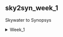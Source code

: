 ## sky2syn_week_1
Skywater to Synopsys
<details>
<summary>Week_1</summary>
<details>
<summary>Day_1</summary>
<details>
<summary>Intro to Iverilog</summary> 
    
## Simulation
  ```
Checking of design is done by simulation.
We are going to use iverilog simulator to simulate the design.
```
## Design
    
Design is the actual verilog code or set of verilog codes which has the intended functionality to meet with the required specification.

## Test Bench
```
TB(Test Bench) is used to check whether it obey required specifications or not.
We have to apply stimulus(test_verilog) to the design and have to observe output and check whether it matches with specifications or not.
```
## How Simulation Works

First simulator checks for the changes on the input. Upon change to the input the output is evaluated. If no change to input no change in output.
``` 
 ----------            --------            ----------
|          | Primary  |        |  Primary |          |
|Stimulus  |--------->| Design |--------->|Stimulus  |
| Generator|--------->|        |--------->| Obeserver|
|          |  inputs  |        | outputs  |          |
 ----------            --------            ----------

we have to instantiate Design in TB then we have availability to apply stimulus(test_cases)
Design may have 1 or more primary inputs & outputs
```
## Iverilog Basic Flow
```
   Design--------
                 |
                 |----->Iverilog Simulator---->.vcd file----->gtkwave---->Output Wave form
                 |                              
   Test Bench----

1 We give design and tb to iverilog simulator for checking specifications.
2 iverilog simulator only checks changes in input if there are changes in input we gona dump the chnages in output.
3 .vdc file(Value_Change_Dump format) is a output file which is used to check the changes in the output.
4 gtkwave is used to map the output changes in form of a wave.
```
  </details>
  <details>
<summary>How to use Iverilog and GTKWave</summary>

  ## Getting all files related to Iverilog
  First open terminal and clone git
  ```
$ sudo -i
# go to the directory where you want to paste the librays and verilog codes using git
~# git clone https://github.com/kunalg123/sky130RTLDesignAndSynthesisWorkshop.git
```
We got all verilog files and librarys required to perform iverilog simulation

## Knowing how gtkwave and iverilog works
After cloning the git go to sky130RTLDesignAndSynthesisWorkshop -----> verilog_files directory
```
$sudo -i
#change the directory where sky130RTLDesignAndSynthesisWorkshop file exists
~# cd sky130RTLDesignAndSynthesisWorkshop/ verilog_files/
# in verilog_files we have all design related files and test benches for the respective design file
# now invoking the iverilog
~# iverilog design_file.v tb_design_file.v
# in this we are providing design and testbench of respective design file for simulation
~# ./a.out # for geting .vcd file for checking output
~# gtkwave tb_design_file.vcd # this gives the output wave form

```
## Terminal Overview
```
bhuvan@HP-Pavilion-Plus-Laptop-14-ew0xxx:~$ sudo -i
[sudo] password for bhuvan: 
root@HP-Pavilion-Plus-Laptop-14-ew0xxx:~# cd /home/bhuvan/
root@HP-Pavilion-Plus-Laptop-14-ew0xxx:/home/bhuvan# ls
Bhuvan     Downloads  Public                               sky2syn    Videos
Desktop    Music      README.md                            snap       yosys
Documents  Pictures   sky130RTLDesignAndSynthesisWorkshop  Templates
root@HP-Pavilion-Plus-Laptop-14-ew0xxx:/home/bhuvan# cd sky130RTLDesignAndSynthesisWorkshop/verilog_files/
root@HP-Pavilion-Plus-Laptop-14-ew0xxx:/home/bhuvan/sky130RTLDesignAndSynthesisWorkshop/verilog_files# ls
a.out                    partial_case_assign.v
bad_case_net.v           pattern_detect_fsm_bad_style.v
bad_case.v               pattern_detect_fsm.v
bad_counter.v            rca.v
bad_latch_2.v            ripple_counter.v
bad_latch_net.v          tb_bad_case.v
bad_latch.v              tb_bad_counter.v
bad_mux_net.v            tb_bad_latch2.v
bad_mux.v                tb_bad_latch.v
bad_shift_reg2.v         tb_bad_mux.v
bad_shift_reg.v          tb_bad_shift_reg2.v
blocking_caveat_net.v    tb_bad_shift_reg.v
blocking_caveat.v        tb_blocking_caveat.v
comp_case.v              tb_comp_case.v
counter_opt2.v           tb_counter_opt.v
counter_opt.v            tb_demux_case.v
demux_case.v             tb_demux_generate.v
demux_generate.v         tb_dff_asyncres_syncres.v
dff_ares.net.v           tb_dff_asyncres.v
dff_asyncres_net.v       tb_dff_async_set.v
dff_asyncres_syncres.v   tb_dff_const1.v
dff_asyncres.v           tb_dff_const2.v
dff_async_set.v          tb_dff_const3.v
dff_const1.v             tb_dff_const4.v
dff_const2.v             tb_dff_const5.v
dff_const3.v             tb_dff_syncres.v
dff_const4.v             tb_good_counter.v
dff_const5.v             tb_good_latch.v
dff_net.v                tb_good_mux.v
dff_syncres.v            tb_good_mux.vcd
fa.v                     tb_good_shift_reg.v
good_counter.v           tb_incomp_case.v
good_latch.v             tb_incomp_if2.v
good_mux_netlist.v       tb_incomp_if.v
good_mux.v               tb_multiple_modules.v
good_shift_reg.v         tb_mux_generate.v
incomp_case.v            tb_opt_check2.v
incomp_if2.v             tb_opt_check3.v
incomp_if.v              tb_opt_check.v
mul2_net.v               tb_partial_case_assign.v
mult_2.v                 tb_pattern_detect_fsm.v
mult_8.v                 tb_rca.v
multiple_module_opt2.v   tb_ripple_counter.v
multiple_module_opt.v    tb_ternary_operator_mux.v
multiple_modules_flat.v  tb_upcntr.v
multiple_modules_hier.v  tb_up_dn_cntr.v
multiple_modules.v       tb_up_dn_cntr_with_load.v
mux_generate.v           tb_up_dn_cntr_with_load_with_start_stop.v
mux_spice.v              ternary_operator_mux_net.v
net.v                    ternary_operator_mux.v
opt_check2.v             upcntr.v
opt_check3.v             up_dn_cntr.v
opt_check4.v             up_dn_cntr_with_load.v
opt_check.v              up_dn_cntr_with_load_with_start_stop.v
root@HP-Pavilion-Plus-Laptop-14-ew0xxx:/home/bhuvan/sky130RTLDesignAndSynthesisWorkshop/verilog_files# iverilog good_mux.v tb_good_mux.v 
root@HP-Pavilion-Plus-Laptop-14-ew0xxx:/home/bhuvan/sky130RTLDesignAndSynthesisWorkshop/verilog_files# ./a.out 
VCD info: dumpfile tb_good_mux.vcd opened for output.
root@HP-Pavilion-Plus-Laptop-14-ew0xxx:/home/bhuvan/sky130RTLDesignAndSynthesisWorkshop/verilog_files# gtkwave tb_good_mux.vcd 
Gtk-Message: 23:59:17.901: Failed to load module "canberra-gtk-module"

GTKWave Analyzer v3.3.104 (w)1999-2020 BSI


(gtkwave:10340): dconf-WARNING **: 23:59:17.916: failed to commit changes to dconf: Failed to execute child process ?dbus-launch? (No such file or directory)
[0] start time.
[300000] end time.

(gtkwave:10340): dconf-WARNING **: 23:59:18.099: failed to commit changes to dconf: Failed to execute child process ?dbus-launch? (No such file or directory)

(gtkwave:10340): dconf-WARNING **: 23:59:18.099: failed to commit changes to dconf: Failed to execute child process ?dbus-launch? (No such file or directory)
```

![Expected 1](Week_1/Expected_output_1.png)


![Expected](Week_1/Expected%20_output_2.png)

</details>

<details>
<summary>Checking the Desing and Test Bench</summary>

## Checking the code
To check the design code and testbench code first open terminal and go to the directory where the related files are present and run the below commands
```
$ sudo -i
~# cd /home/bhuvan/sky130RTLDesignAndSynthesisWorkshop/verilog_files/
~# gvim -O good_mux.v tb_good_mux.v
```
This gives the verilog design code and testbench code

![code](Week_1/Codes.png)

</details>

<details>
<summary>What is yosys</summary>

## yosys
Now we are going to use yosys which is the synthesizer used to convert RTL to netlist

## yosys setup
```
     ------------
    |Read_verilog|
     ------------   
       /                                 -------------
     /                                  |Write_verilog|
 --------                                -------------
|        |                                 /
| Design |------                         /  
|        |      |      -------        -------
 --------       |     |       |      |       |
                |---->| Yosys |----->|netlist|
 --------       |     |       |      |  file |
|        |      |      -------        -------
|  .lib  |------
|        |
 --------
    \  
      \
  ------------
 |Read_liberty|
  ------------
```

Read_verilog command to read the design and read_liberty command to read .lib file and write_verilog to write the netlist file. Once we execute the comand write_verilog we get the netlist output. Both netlist and design are same but Netlist is repreasentation of Design in the form cells present in the .lib.

## Verify the synthesis

The out put of the Iverilog basic flow which has Design code otput(RTL simulation) should be same as the netlist code output(synthesized output).
```Courses
   NETLIST-------
                 |
                 |----->Iverilog Simulator---->.vcd file----->gtkwave---->Output Wave form
                 |                              
   Test Bench----
```
So the set of primary inputs or outputs will remain same between the RTL design and synthesized netlist which means the same test bench can be used for both the Dsign and Netlist codes. 

## Logic synthesis
RTL Design:
Behavioral representation of the required specification
```
module sample_code (                                         --------- 
input clk,rst, output result, done);                        |         |
always @ (posedge clk, posedge rst)                  ------>| D       |
if(rst)                                                     |         |------->Q
------                                               ------>|> clk    |
else                                                        |         |
------                                               ------>|  Reset  |               
endmodule                                                    ---------    
----------------------------------
       RTL Code                                          Digital Logic Circuit                         
```
Basically we dont want RTL code we wnat Logical circuit we map these two in the form of Synthesis. 
```
In synthesis the RTL code is translated into Gate level.                                    RTL    Frount End lib
The design is converted into gates and the connections are made between gates.               |___________| 
This is given a output file which is called netlist file.                                          |
                                                                                               synthesis
                                                                                                   | 
                                                                                                NETLIST
```
## What is .lib
```
.lib
This Collection of logical modules.
Includes basic logic gates like And, Or, Not, etc...
This has Different flavors of same gate
  2 input And gate which has
    Slow version
    Medium version
    Fast version
  3 input And gate also
    Slow version
    Medium version
    Fast version
4 input And gate
........so on
```
## Why use of different versions or flavours of gates
Combinational delay in logic path determines the maximum speed of operation of digital logic circuit
```
         ---------                    --------
        |         |                  |         |
        |         |----> combib ---->|         |      ___     ___     ___     ___
        |  D-FF A |                  |  D-FF B |    _|   |___|   |___|   |___|   |___ 
        |         |                  |         |    <--Tclk-->
        |         |                  |         |             propogation delay of comb  
 ------>|> clk    |               -->|> clk    |     TCLK > TCQ A + TCOMBI + TSETUP_B
    |    ---------               |    ---------        propogation delay of flop A                                    
    |____________________________|

```
The time taken for the clock to go from A to B is 1 clk cycle. We can't give the clock at same time for both FF because there might be chances of loss of data so we have to add a small delay which is called SETUP delay ot FF B by combining all of this the delay should be minimum for higher frequency  fclk_max = 1/clk_min. so for better performance dilay should be as less as possible. So we need cells that work fast to make TCOMBI Small. This where different types of versions of gates comes in to implementation.

## Need of slow cells

```
         ---------                    --------
        |         |                  |         |
        |         |----> combib ---->|         |      ___     ___     ___     ___
        |  D-FF A |                  |  D-FF B |    _|   |___|   |___|   |___|   |___ 
        |         |                  |         |       1       2       3       4  
        |         |                  |         |      THOLD_B < TCQ_A + TCOMBI           
 ------>|> clk    |               -->|> clk    |     
    |    ---------               |    ---------                                          
    |____________________________|
```
When A FF is launched at 1 then B should not capture the launched signal at 1 the b should be captured at 2 as there is possibility of loss of data. The combination of the delay of FF A and Combi should be greater than the Hold of B which helps in the condition which we disscused before for this the slow cells comes into image which helps to provide dely required. Simply to ensure that there are no hold voilations at B FF we cells that work slow. Hence we need cells that work fast to meet the required performance and cells that work slow to meet HOLD. This collection of fast and slow cells is present in .lib 

## Fast vs Slow

Load in Digital Logic circuit is Capacitance
```
Gate A -----> Gate B
```
IF the capacitance between the gates is large than it take time to charge and progation delay at B gate increases and if capacitor is small the cahrge time will be less so teh propogation delay is less simply Faster the charging / discharging of capacitance Lesser the cell delay
```
To charge / discharge the capacitance fast, we need transistors capable of sourcing more current means wide transistors
Wider transistors -> Low Delay -> More Area and Power as well !!
Narrow transistors -> More Delay -> Less Area and Power
Faster cells donot come free, they come at penalty of area and power
```
## selection of cells
```
Need to guide the Synthesizer to select the flavour of cells that is optimum for the implementation of logic circuit
More use of faster cells --> Bad circuit interms of Power and Area and Hold time violations 
More use of slower cells --> Sluggish circuit, may not meet the performance need
The guidance offered to the Synthesizer --> "Constraints"
```
## synthesis Illustration
```
  ------------------------------------
 | module (A, B,sel, clock, reset, Q) |                   ----------------------------------   
 | input A, B,sel, clock, reset;      |----------------->|                                  |
 | output Q;                          |                  |                                  |
  ------------------------------------                   |    |\                            |
  wire int;                                           B  |    |  \                          |
  -------------------------                        ----->|--->|I0  \                        |
 | assign int = sel ? A:B; |-----------------------------|--->|     |                       | 
  -------------------------                              |    |    Y|-----                  |
  ------------------------------------------          A  |    |     |     |     ------      |
 | always @(posedge clock or posedge reset) |      ----->|--->|I1  /      |    |      |     | 
 |  begin                                   |            |    |  /         --->|D     |     |
 |   if (reset)                             |            |    |/  |        --->|>clk q|---->|----->Q
 |   begin                                  |       Sel  |        |       |    |      |     |
 |      Q <= 1'b0;                          |      ----->|--------        |  ->|res   |     |
 |   end                                    |            |                | |   ---|--      |
 |   else if (clk)                          |      ----->|----------------  |      |        |
 |   begin                                  |      clock |                  |      |        |
 |      Q <= int;                           |      reset |                  |      |        |
 |   end                                    |      ----->|------------------       |        |
 |  end                                     |------------|-------------------------         |
  ------------------------------------------              ----------------------------------
endmodule
```
Module map to the top level. Assign block is used for making mux in the main block where output of mux is connected to the D FF. Finally the assign block is used for the D FF and Q output is connected to the main block. The circuit on the right is created from RTL using the gates in the .lib and give out as Netlist.

</details>

<details>
<summary>Introduction to synthesiser</summary>

## yosys
To convert RTL to Netlist follow the commands.
```
$ sudo -i
# change directory where the yosys has been installed
# yosys
read_liberty -lib ../lib/sky130_fd_sc_hd__tt_025C_1v80.lib
# to read the library
read_verilog module_name.v
# there should be no error
synth -top module_name
abc -liberty ../lib/sky130_fd_sc_hd__tt_025C_1v80.lib 
# this covert rtl file to gate level net list and .lib is used to specify the what type of gate to be used
show
#this show graphical version of netlist
```
![1](Week_1/1.png)
![2](Week_1/2.png)
![3](Week_1/3.png)
![4](Week_1/4.png)
![5](Week_1/5.png)
![6](Week_1/6.png)
![7](Week_1/7.png)
![8](Week_1/8.png)
![9](Week_1/9.png)
![10](Week_1/10.png)
![Graphical](Week_1/graphical_interface.png)

## Check netlist

To check net list run below commands
```
write_verilog good_mux_netlist.v 
!gvim good_mux_netlist.v
# This give all the text which is not use full so run
write_verilog -noattr good_mux_netlist.v
# eliminate un wanted things
!gvim good_mux_netlist.v
```
```
yosys> write_verilog good_mux_netlist.v 

7. Executing Verilog backend.

7.1. Executing BMUXMAP pass.

7.2. Executing DEMUXMAP pass.
Dumping module `\good_mux'.

yosys> !gvim good_mux_netlist.v 

8. Shell command: gvim good_mux_netlist.v
QStandardPaths: XDG_RUNTIME_DIR not set, defaulting to '/tmp/runtime-root'

yosys> QStandardPaths: XDG_RUNTIME_DIR not set, defaulting to '/tmp/runtime-root'


yosys> write_verilog -noattr good_mux_netlist.v 

9. Executing Verilog backend.

9.1. Executing BMUXMAP pass.

9.2. Executing DEMUXMAP pass.
Dumping module `\good_mux'.

yosys> !gvim good_mux_netlist.v 

10. Shell command: gvim good_mux_netlist.v
QStandardPaths: XDG_RUNTIME_DIR not set, defaulting to '/tmp/runtime-root'

yosys> QStandardPaths: XDG_RUNTIME_DIR not set, defaulting to '/tmp/runtime-root'


yosys> exit
```

![With_comments](Week_1/External_comments.png)
![Without_comments](Week_1/No_comments.png)

</details>
</details>
<details>
<summary>Day_2</summary>
<details>
<summary>About .lib</summary>

## What .lib contains

P(process) V(voltage) T(temperature) plays a main role for a design to work. \
Process     -> variation due to fabrication \
voltage     -> variation due to voltage \
Temperature -> variation due to temperature \
Variation in PVT determine how the silicon is gona work like it is gona work faster or slower so we can not make a device every time with same specifications there will be minimal changes in the circuit so this small variations determine how the circuit is going to work. 
```
library ("sky130_fd_sc_hd__tt_025C_1v80") {
    define(def_sim_opt,library,string);
    define(default_arc_mode,library,string);
    define(default_constraint_arc_mode,library,string);
    define(driver_model,library,string);
    define(leakage_sim_opt,library,string);
    define(min_pulse_width_mode,library,string);
    define(simulator,library,string);
    define(switching_power_split_model,library,string);
    define(sim_opt,timing,string);
    define(violation_delay_degrade_pct,timing,string);
    technology("cmos");
    delay_model : "table_lookup";
    bus_naming_style : "%s[%d]";
    time_unit : "1ns";
    voltage_unit : "1V";
    leakage_power_unit : "1nW";
    current_unit : "1mA";
    pulling_resistance_unit : "1kohm";
    capacitive_load_unit(1.0000000000, "pf");
    revision : 1.0000000000;
    default_cell_leakage_power : 0.0000000000;
    default_fanout_load : 0.0000000000;
    default_inout_pin_cap : 0.0000000000;
    default_input_pin_cap : 0.0000000000;
    default_max_transition : 1.5000000000;
    default_output_pin_cap : 0.0000000000;
    default_arc_mode : "worst_edges";
    default_constraint_arc_mode : "worst";
    default_leakage_power_density : 0.0000000000;
    default_operating_conditions : "tt_025C_1v80";
    operating_conditions ("tt_025C_1v80") {
        voltage : 1.8000000000;
        process : 1.0000000000;
        temperature : 25.000000000;
        tree_type : "balanced_tree";
    }
    power_lut_template ("power_inputs_1") {
        variable_1 : "input_transition_time";
        index_1("1, 2, 3, 4, 5, 6, 7");
    }
```
IN this sky130_fd_sc_hd__tt_025C_1v80 \
tt stand for typical process \
025C stand for 25c temperature \
1v80 indicates 1.8v voltage. 

technology("cmos"); \
This tells what kind of technology we are going to use. In this we are using CMOS technology.

    time_unit : "1ns"; -------------------------> units of time in nano sec 
    voltage_unit : "1V";------------------------> units of voltage in volts 
    leakage_power_unit : "1nW";-----------------> units of power in nano whatt 
    current_unit : "1mA";-----------------------> units of current in milli amps
    pulling_resistance_unit : "1kohm";----------> units of resistance in kilo ohm
    capacitive_load_unit(1.0000000000, "pf");---> units of capacitance in peco farade 

   operating_conditions ("tt_025C_1v80") { ---> Tells the oeration conditions \
        voltage : 1.8000000000;---------> Voltage 1.8 \
        process : 1.0000000000;---------> process tt \
        temperature : 25.000000000;-----> temp 25 \
        tree_type : "balanced_tree"; \
   }

## Lets check the different two input and gates

  ```
   cell ("sky130_fd_sc_hd__and2_0") {  // there are 2 inputs which means 4 possible out comes                                                       
        leakage_power () {
            value : 0.0021372000;                                                              
            when : "!A&B";  // A is low  and B is high                                                  
        }
        leakage_power () {
            value : 0.0018183000;                                                                     
            when : "!A&!B";  // A is low  and B is low                                                  
        }
        leakage_power () {
            value : 0.0015938000;                                                             
            when : "A&B";    // A is high  and B is high                                                   
        }
        leakage_power () {
            value : 0.0021392000;                                                              
            when : "A&!B";   // A is high  and B is low         
```
  ![Types of Gates](Week_1/various_types_of_gates.png) 
  From the above image 0, 2, 4 indicates different flavour of a 2 input and gate
  From the above the parrameters varry from 0 to 4 \
  For 0 area consumtion is less compare to 4. Which means 4 has wider transistor. \
  wider cells (4) are faster but consume large amount of power and large area. But for smaller cells (0) delay more area consumed is less
```
 --------------------------------------------------------------------------------
|      parameters      |       and2_0      |      and2_2      |      and2_4      |   
| ---------------------|-------------------|------------------|------------------|
| Size of the cells    |   Smaller cells   |   Medium cells   |   Wider cells    |  
| Power consumtion     |   Small amount    |   Medium amount  |  Larger amount   |  
| Delay                |   More delay      |   Medium delay   |   Large delay    |
 --------------------------------------------------------------------------------
```
</details>
<details>
<summary>Hierarical and Flat</summary>

## Hierarical synthesis and flat synthesis

```
module sub_module2 (input a, input b, output y);
        assign y = a | b;
endmodule

module sub_module1 (input a, input b, output y);
        assign y = a&b;
endmodule


module multiple_modules (input a, input b, input c , output y);
        wire net1;
        sub_module1 u1(.a(a),.b(b),.y(net1));  //net1 = a&b
        sub_module2 u2(.a(net1),.b(c),.y(y));  //y = net1|c ,ie y = a&b + c;
endmodule

        SUB MODULE 1 --> U1
            ------
A ---------|       \          \------\                    
           |        |-----------\      \
B ---------|       /             \       \__________ Y
            ------               /       /
C ------------------------------/       /
                               /-------/
                            SUB MODULE 2 --> U2
```
when we executes in yosys the show out put should be as shown above but we are getting the output as shown below so this what we call Hierarchy synthesis which does not show and and or gates it shows instants u1 and u2. This is because we are using CMOS it chose the NAND implementation which has a stacked NMOS but for NOR stacked PMOS is done so this stacking of PMOS is always bad so we include NAND.


</details>
<details>
<summary>Flops</summary

## Why Flops
```

               Propogation delay
     |-------------------------------------|                            2ns |
     V      ------                         |                           __|__|_________
A ---------|       \     i     \------\    |                A ________|  |  |
           |        |-----------\      \   V                           __|__|_________
B ---------|       /             \       \__________ Y      B ________|  |  |
            ------               /       /                    ________   |  |
C ------------------------------/       /                   C         |__|__|_________
      Delay of AND 2ns        /-------/                       ___________|  |   ______
                            Delay of OR 1ns                 Y         1ns|__|__|<----------Glitch
                                                                         |__|_________
                                                            i ___________|  |
                                                                         |  |
```
                                                                        
There will be a propogation delay from input to the output this causes a glitch in the output. \
when C goes high the or takes instantely and generate output. \
But when C goes low but output takes 1ns to go low from high as the delay is of 1ns as or takes the input instantly. \
i goes low as starting is low but when A and B goes high the output goes high only after 2ns delay of AND gate. \
After i goes high it get feeded to the OR and both C and i perform addition ad produce output after 1ns of delay of OR gate. \
The low to high due to delay causes the glitch as main working is the out should be constant high but due to this delay the output is glitching

so for multiple combinations there will be bigger gliches

```
  ----------       ----------                       ----------
 | Comb ckt |---->| Comb ckt |---->......soon----->| Comb ckt |----> /\/\/\/\/\                      
  ----------       ----------                       ----------
```
This n no of combinational circuit causes large amount of gliches. \
so to avoid this we include flops which helps to store the data and when there is a high only then output is moved but when there is low it stores the data and passes when only high.

## D_FF

## Asynchronous Reset

```
module dff_asyncres (                                         
input clk,input async_reset,input d,                          ---------
output reg q);                                               |         |            
always @ (posedge clk, posedge async_reset)                  |         |           
begin                                                 ------>| D       |
if(async_reset)                                              |         |------->Q
q <= 1'b0;                                            ------>|> clk    |
else                                                         |         |
q <= d;                                                      |         |
end                                                   ------>|  Reset  |               
endmodule                                                     ---------    

```
From above code at posedge of reset irrespect of the the clock the output q is going low as if is prioritised. But if reset is at negedge if block is skiped and else block is executed for every posedge of clk where input d is same as output q. 

```
Lets see the clk signal
                                            ________________
 async_reset ______________________________|
               __    __    __    __    __  | __    __    _  
clk         __|  |__|  |__|  |__|  |__|  |_||  |__|  |__|
                 ______          __________|__
d          _____|      |________|          |  |_____________  
                 ______          __________|
q          _____|      |________|          |_______________

```
Irrespective of the clock when the reset goes high output goes low this is async flipflop.
```
# THIS IS GTKWAVE FORMAT TO LOOK OUTPUT
root@HP-Pavilion-Plus-Laptop-14-ew0xxx:/home/bhuvan/sky130RTLDesignAndSynthesisWorkshop/verilog_files# iverilog dff_asyncres.v tb_dff_asyncres.v
root@HP-Pavilion-Plus-Laptop-14-ew0xxx:/home/bhuvan/sky130RTLDesignAndSynthesisWorkshop/verilog_files# ./a.out 
VCD info: dumpfile tb_dff_asyncres.vcd opened for output.
root@HP-Pavilion-Plus-Laptop-14-ew0xxx:/home/bhuvan/sky130RTLDesignAndSynthesisWorkshop/verilog_files# gtkwave tb_dff_asyncres.vcd
Gtk-Message: 17:16:41.636: Failed to load module "canberra-gtk-module"

GTKWave Analyzer v3.3.104 (w)1999-2020 BSI
```
GTKwave
![async reset](Week_1/async_reset.png)

Synthesis
```
#commands for synthesis
sudo -i
#change the directory to where the verilog file is there
cd /home/bhuvan/sky130RTLDesignAndSynthesisWorkshop/verilog_files/
yosys
read_liberty -lib ../lib/sky130_fd_sc_hd__tt_025C_1v80.lib
read_verilog dff_asyncres.v
synth -top dff_asyncres
dfflibmap -liberty ../lib/sky130_fd_sc_hd__tt_025C_1v80.lib 
#specifing the dff lib for maping instead of logic gates
 abc -liberty ../lib/sky130_fd_sc_hd__tt_025C_1v80.lib
show
```
Synthesis Diagram
![synthesis async reset](Week_1/syn_async_reset.png)
## Asynchronous set
```
module dff_asyncset (                                         
input clk,input async_set,input d,                            ---------
output reg q);                                               |         |            
always @ (posedge clk, posedge async_set)                    |         |           
begin                                                 ------>| D       |
if(async_set)                                                |         |------->Q
q <= 1'b1;                                            ------>|> clk    |
else                                                         |         |
q <= d;                                                      |         |
end                                                   ------>| set     |               
endmodule                                                     ---------    

```
We are seting the q to 1 when there is async set is high irrespective of clk


```
Lets see the clk signal
                                            ________________
 async_set   ______________________________|
               __    __    __    __    __  | __    __    __  
clk         __|  |__|  |__|  |__|  |__|  |_||  |__|  |__|  |_
                 ______          __________|__
d          _____|      |________|          |  |_____________  
                 ______          __________|________________
q          _____|      |________|          |

```
 In this irrespective of clock if async set is high output is high.
```
# THIS IS GTKWAVE FORMAT TO LOOK OUTPUT
root@HP-Pavilion-Plus-Laptop-14-ew0xxx:/home/bhuvan/sky130RTLDesignAndSynthesisWroot@HP-Pavilion-Plus-Laptop-14-ew0xxx:/home/bhuvan/sky130RTLDesignAndSynthesisWorkshop/verilog_files# iverilog dff_async_set.v tb_dff_async_set.v
root@HP-Pavilion-Plus-Laptop-14-ew0xxx:/home/bhuvan/sky130RTLDesignAndSynthesisWorkshop/verilog_files# ./a.out 
VCD info: dumpfile tb_dff_async_set.vcd opened for output.           
root@HP-Pavilion-Plus-Laptop-14-ew0xxx:/home/bhuvan/sky130RTLDesignAndSynthesisWorkshop/verilog_files# gtkwave tb_dff_async_set.vcd
Gtk-Message: 17:26:14.164: Failed to load module "canberra-gtk-module"

GTKWave Analyzer v3.3.104 (w)1999-2020 BSI
```
GTKwave
![async set](Week_1/async_set.png)

Synthesis Diagram
![synthesis async set](Week_1/syn_async_set.png)

## sync_reset
```
module dff_syncreset (                                         
input clk,input sync_reset,input d,                 
output reg q);                                                 
always @ (posedge clk)                     
begin                                              
if(sync_reset)                                      
q <= 1'b1;                                         
else                                               
q <= d;                                            
end                                                       
endmodule       

      |\                            
      |  \                                
D---->|I0  \                                                                          ___|____________
      |     |                             sync_reset  _______________________________|   |   
      |    Y|-----                                       __    __    __    __    __    __|   __    __   
      |     |     |     ------            clk         __|  |__|  |__|  |__|  |__|  |__|  |__|  |__|  |_ 
1'b0->|I1  /      |    |      |                            ______          ___________   |     _______
      |  /|       |--->|      |           d          _____|      |________|           |__|____| 
      |/  |        --->|>clk  |----> q                     ______          ___________
          |            |      |           q          _____|      |________|           |_______________ 
      Sync_reset       |      |     
                        ------
```
Sync_reset waits for the clock and then only if reset is low output is same as input and if reset is high it wait for the positive edge of clk then the output goes low
```
# THIS IS GTKWAVE FORMAT TO LOOK OUTPUT
root@HP-Pavilion-Plus-Laptop-14-ew0xxx:/home/bhuvan/sky130RTLDesignAndSynthesisWorkshop/verilog_files# iverilog dff_syncres.v tb_dff_syncres.v
root@HP-Pavilion-Plus-Laptop-14-ew0xxx:/home/bhuvan/sky130RTLDesignAndSynthesisWorkshop/verilog_files# ./a.out 
VCD info: dumpfile tb_dff_syncres.vcd opened for output.
root@HP-Pavilion-Plus-Laptop-14-ew0xxx:/home/bhuvan/sky130RTLDesignAndSynthesisWorkshop/verilog_files# gtkwave tb_dff_syncres.vcd
Gtk-Message: 17:32:37.282: Failed to load module "canberra-gtk-module"

GTKWave Analyzer v3.3.104 (w)1999-2020 BSI
```
GTKwave
![sync](Week_1/sync_reset.png)


Synthesis Diagram
![synthesis sync](Week_1/syn_sync_reset.png)

similarly for syncset and reset it executes only for pos edge of clock if the reset is low else the output will be low irrespect of clock.
</details>
</details>
<details>
<summary>Day_3</summary>
<details>
<summary>Introduction to optimisation</summary>

## Combinational logic optimisation

Optimisation is bascially used to get best or most effective output. \
Squeezing the logic to get the most optimised design in terms of area and power saving. Commonly used optimisation techniques are:  \
1.Constant propagation using direct optimisation. \
```
            ------
A -------->|       \          \------\                                           
           |        |---------->\      \                                             |\
B -------->|       /             \       \             Y = ((AB)+C)'                 |  \ 
            ------                )       ) O----> Y   if A = 0             C------->|   )O--------> Y 
           AND GATE              /       /             Y = ((0)+C)'                  |  /         
C ----------------------------->/       /                                            |/
                               /-------/
                               NOR GATE                                          NOT GATE

The big logic gate is compressed into a not gate 
 
                 ___ Vdd                    
                  |
            ______|______                                                    
         __|           __|                         
A ----o||__    B ---o||__                         _____ Vdd  
           |_____________|                          |
                __|                               __|
        C ---o||__                          ---o||__
                  |                        |        |
                  |----------- Y  =>  C ---|        |----- Y      
           _______|_______                 |      __|          
         __|             |                  ----||__      
A -----||__              |                          |
           |           __|                        __|__
         __|   C ----||__                          GND  
 B -----|__              |          
           |_____________|              
                __|__                        
                 GND 
                 
The 6 MOS transistors is minimize to 2 MOS transistor
 ```                
2. Boolean logic optimisation using K-Map and Quine McKluskey.  
```
assign Y = a?(b?c:(c?a:0)):(!c)

      |\                          |\  
      |  \                        |  \       
0---->|0   \      |\        C'--->|0   \                                           
      |     |     |  \            |     |
      |   Y0|---->|0   \          |    Y|----> Y = A'c'+A[BC+B'AC] 
      |     |     |     |         |     |
A---->|1   /      |   Y1|-------->|1   /
      |  /|       |     |         |  /| 
      |/  |   C-->|1   /          |/  |   
          |       |  /|               |
          C       |/  |               A
                      |           
                      B   
 ```                     
This is the logcal diagram for the assign but this is not optimised where we used complex circuits when we minimize the Y we get A'C'+AC which is basically a xnor gate output this how the Boolean optimisation is done
```

            
            \ \------\                                           
A ----------->\ \      \
               \ \       \           
                ) )       ) O----> Y = A'C'+AC  
               / /       /                   
C ---------->/ /       /
            / /-------/
            XNOR GATE              
```
such a complicated assign Y = a?(b?c:(c?a:0)):(!c) expression is simplified to a simple Y = A'C'+AC  boolean expression this what we call optimisation.

## Sequential Logic optimisation
Two types of sequential Logic optimisation 
1. Basic using sequential constant propagation
An example of sequential constant propagation is DFF with asynchronous reset where D input is grounded.
```
                         _________   
                        |         |          ------  
          | ----------->|D       Q|---------|       \                    RESET-posedge Q = 0
    GND __|__           |  D-FF   |         |        |O--------Y = 1     RESET-negedge Q = 0 (D=0)
           ------------>|>CLK     |   |-----|       /                    Y is always 1
                        |_________|   A      ------
        Reset________________|
```
The above block can be optimised because there is only single output as q is giving single constant what ever the condition  
```
                         _________   
                        |         |          ------  
          | ----------->|D       Q|---------|       \               SET-posedge Q = 1 and ClK is posedge 
    GND __|__           |  D-FF   |         |        |O--------Y    SET-negedge Q = 0 irrespective of D
           ------------>|>CLK     |   |-----|       /               we can not say set' it is voilation    
                        |_________|   A      ------
        Reset________________|
                                 
                                          ___________________
set         _____________________________| 
               __    __    __    __    __|   __    __    __  
clk         __|  |__|  |__|  |__|  |__|  |__|  |__|  |__|  |_              
                                         |   _________________
q           _____________________________|__|
```
But the above one can not be optimised due to q is giving different output for differedt condition which means there is togle of output so we can not determine the output simply it is depending on both set and clk it cannot be optimised and it remain as it is .
 
2. Advanced [Not covered in this lab] using
    1. state optimisation----------> Optimisation pf unused states
    2.  retiming------------------->used to improve the performance of the circuit
```  
                         _________                  _________               _________
                        |         |   comb ckt     |         |  comb ckt   |         |
       Logic----------->|        Q|------O-------->|        Q|-----O------>|        Q|-------->
                        |  FF-A   |     5ns        |  FF-B   |    2ns      |  FF-C   | 
       CLK----|-------->|>        |      |-------->|>        |     |------>|>        | 
              |         |_________|      |         |_________|     |       |_________|
              |__________________________|_________________________| 

```                                   

We can effectively clock at only 200MHz as at 5ns it is 200MHz which is minimam of 500MHz at 2ns and 200MHz at 5ns. Now we are going to split the part comb circuit and increasing effectiveness of clock.

```
                         _________                  _________               _________
                        |         |   comb ckt     |         |  comb ckt   |         |
       Logic----------->|        Q|------O-------->|        Q|-----O------>|        Q|-------->
                        |  FF-A   |     4ns        |  FF-B   |    3ns      |  FF-C   | 
       CLK----|-------->|>        |      |-------->|>        |     |------>|>        | 
              |         |_________|      |         |_________|     |       |_________|
              |__________________________|_________________________| 
                                     
```
Now we made 5 to 4ns and 2 to 3ns by spliting it this helps in increasing effectiveness of clock from 200MHz to 250MHz. This how the performance can be imporved.



    3.  sequential Logic cloning---> Physical aware synthesis 
```
                         _________                       _________
                        |         |                     |         |    
       Logic----------->|        Q|-----------|-------->|        Q|-------->
                        |  FF-A   |           |         |  FF-B   | 
            ----------->|>CLK     |           | ------->|>CLK     | 
                        |_________|           |         |_________|  
                                              | 
                                              |          _________   
        __________________                    |         |         |         
       |                  |                   |-------->|        Q|-------->
       |        -----B    |                             |  FF-C   | 
       | A-----|          |                     ------->|>CLK     | 
       |        -----C    |                             |_________| 
       |__________________| 
```
From the floor plan there will a large routing delay from A to B and a large routing delay from A to C and assuming large possitive slack available at the FF-A so instead of having A as one FF we gona have A as two floaps and connecting it to the different flops

```
                         _________                       _________           _________
                        |         |                     |         |         |         |
       Logic----------->|        Q|-----------|-------->|        Q|-------->|        Q|-------->
                        |  FF-A1  |           |         |  FF-A   |         |  FF-B   | 
            ----------->|>CLK     |           | ------->|>CLK     | ------->|>CLK     | 
                        |_________|           |         |_________|         |_________|
                                              | 
                                              |          _________           _________
        __________________                    |         |         |         |         |
       |          A       |                   |-------->|        Q|-------->|        Q|-------->
       |        --|---B   |                             |  FF-A   |         |  FF-C   |
       | A1----|  A       |                     ------->|>CLK     | ------->|>CLK     | 
       |        --|---C   |                             |_________|         |_________|
       |__________________| 
```
Now we have two sets of A each driving a seperate Flops if there is a slack in A there would be no problem
 
  </details>
  <details>
<summary>Combinational Optimisation</summary>

## Practical on combinational optimisation

steps for optimisation
```
#invoke the yosys and provide .lib file, verilog file, after giving this for optimisation run the below command
opt_clean -purge
# now provide abc file and and show gives the optimised output
```
This is the code for optimisation  
![code](Week_1/Code.png)
 
 From code_1 the mux is converted into a simple AND gate and for code_2 it is optimised into a simple OR gate. 
optimisation_1
![optimse_1](Week_1/Optimisation_1.png)

optimisation_2
![optimse_2](Week_1/Optimisation_2.png)

## Few practice solutions

Codes

![Practice code](Week_1/practice_codes.png)

First code Output both flat and optimised synthesis outputs

![Flat](Week_1/before_opt.png)
![Optimised](Week_1/after_opt.png)

Second code Output both flat and optimised synthesis outputs

![Flat](Week_1/multi_flat.png)Courses
![Optimised](Week_1/multi_opt.png)

Third code Optimisation
![Optimised](Week_1/opt_4.png)

  </details>
  <details>
<summary>Sequential Optimisation</summary>

## Practical on Sequential optimisation
## dff_const1


```
module dff_constl(input clk, input reset, output reg q);
always @(posedge clk, posedge reset)
begin
if (reset)
q <= 1'b0;
else
q <= 1'b1;
end
endmodule

                         _________   
                        |         |                           __    __    __    __    __    __    __    __
       1'b1 ----------->|D       Q|--------->     clk      __|  |__|  |__|  |__|  |__|  |__|  |__|  |__|  |_             
                        |  D-FF   |                        ____________________________    |
           ------------>|>CLK     |              Reset                                 |___|_________________
                        |_________|                                                        |________________
        Reset________________|                   q         ________________________________|



```

From the above code it is async_reset if reset is high then q is going to 0 else q is going to 1 but the q goes to 1 at the positive edge of the clock.From the above working most of the people expect there is NOT between q and reset but its not true. \
Lets see output wave form.
![Graph](Week_1/const_1.png)
This synthesis can not be optimised because the output is high when the reset is low and q is going to high only when there is a possitive edge of clk. so this cannot be optimised if the reset is at possedge of clk and out put is at possege of clk it would be possible to optimised with an inverter.
![optimisation](Week_1/const1_out.png)
## dff_const2
```
module dff_const2(input clk, input reset, output reg q);
always @(posedge clk, posedge reset)
begin
if (reset)
q <= 1'b1;
else
q <= 1'b1;
end
endmodule

                         _________   
                        |         |                           __    __    __    __    __    __    __    __
       1'b1 ----------->|D       Q|--------->     clk      __|  |__|  |__|  |__|  |__|  |__|  |__|  |__|  |_             
                        |  D-FF   |                        ____________________________    |
           ------------>|>CLK     |              Reset                                 |___|_________________
                        |_________|                        ________________________________|________________
        Reset________________|                   q         

```

But for this code the q is going to be 1 every where as where reset is high we are assigning 1 to it so every where its going to be 1 irrespective of clk and reset. \
Lets see the output waveform.
![Graph_2](Week_1/const_2.png)
The out put synthesis is optimised into a single block because any instant of clock or reset the output is 1 so it is optimised to a single block
![optimisation](Week_1/const2_out.png)

## dff_const3

```
module dff_const3(input clk, input reset, output reg q);
reg q1
always @(posedge clk, posedge reset)
begin
if (reset)
begin
q <= 1'b1;
q1 <= 1'b0;
end
else
begin
q1 <= 1'b1;
q <= q1
end
endmodule

       Reset  __________________________________________
                         ____|____                  ____|____                             __    __    __    __    __    __    __    __
                        |    V    |                |    V    |                clk      __|  |__|  |__|  |__|  |__|  |__|  |__|  |__|  |_    
       1'b1 ----------->|       Q1|--------------->|        Q|---------->              ____________________________    |     |
                        |  FF-A   |                |  FF-B   |                Reset                                |___|_____|___________
       CLK----|-------->|>        |      |-------->|>        |                                                         |_____|___________
              |         |_________|      |         |_________|                Q1       ________________________________|     |
              |__________________________|                                             ________________________________|     |___________
                                                                              Q                                        |_____|
```             
Lets see that one part where the negative has come and lets see the reason

```
           __    __    __    __
clk    |__|  |__|  |__|  |__|
       _____    |     |
reset       |___|_____|___________
                |  ___|___________
Q1     _________|_|   |   
       _________|     |___________
Q               |_____|
```
The small negativi at Q is because of there will be a small delay of Tcq at Q1 when itt is going from low to high due to reset which makes 0 at that instant so as Q = Q1 the Q also became 0 till the next positive clk pulse after that outpt Q is 1. \
This is the reason the synthesis can not be optimised. \
Output Wave
![Graph_3](Week_1/seq_3.png)
![NonOpt](Week_1/seq3_out.png)

## dff_const 4&5
 
 Code
 ![Practice](Week_1/practice.png)
 
 dff_const 4 output and optimised block
 ![Const4](Week_1/const4.png)
 ![Opt4](Week_1/const_opt4.png)

 dff_const 5 output and optimised block
 ![Const5](Week_1/const5.png)
 ![Opt4](Week_1/const_opt5.png)


</details>
  <details>
<summary>Sequential Optimisation unused output</summary>

## understanding un used output 
```
                                                    ----------- 
                                                   |  Binary   |
           reset                                   |Q2 |Q1 |Q0 |
             |                                     |---|---|---|
         --------                                  | 0 | 0 | 0 |-- 
        |        |            |-----[2]--| un      | 0 | 0 | 1 |  |
        |3-bit UP|------/-----|-----[1]--| used    | 0 | 1 | 0 |  |
        | Counter| count[2:0] |-----[0]--->Q       | 0 | 1 | 1 |  |
        |        |                                 | 1 | 0 | 0 |  |--->The Q0 is toggling on every clk cycle
         --------                                  | 1 | 0 | 1 |  |    and Q1 and Q2 are unused in code
             |                                     | 1 | 1 | 0 |  |    [because of funcnality of code]
            clk                                    | 1 | 1 | 1 |  |
                                                   | ......... |  |
                                                   | ......... |--                 
                                                    -----------

module counter_opt (input clk, input reset, output q)
reg [2:0] count;
assign q = count[0]; 
#we are assigining only q0 for the output
always @(posedge clk, posedge reset)
begin
if(reset)
count <= 3'b000;
else
count <= count + 1;
end endmodule
```
Example \
case 1---q = count[0]  \
case 2---q = (count[2:0] == 3'b100); 

In case 1 iam least bothered about q1 and q2 as we assigned q0 but in case 2 we are considering both q1 and q2 as it is assigning 3bits of data so all areused in case 2 but not in case 1.

When synthesised the Dff q out is connected to a inverter and connected to input D as we are using only one bit and it is toggling which is connected to the input. So the unused inputs are optimised because they are not having direct connection with primary outputs. So any login which is not resulting in direct connection with primary outputs then they are optimised








